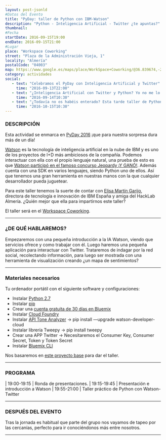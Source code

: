 ```yaml
---
layout: post-jsonld
#Datos del Evento
title: "PyDay: taller de Python con IBM-Watson"
description: "Python - Inteligencia Artificial - Twitter ¿te apuntas?"
thumbnail:
#Fecha
startDate: 2016-09-15T19:00
endDate: 2016-09-15T21:00
#Lugar
place: "Workspace Coworking"
street: "Plaza de la Administración Vieja, 1"
locality: "Almería"
postalCode: "04003"
map: https://www.google.es/maps/place/WorkSpace+Coworking/@36.839674,-2.4693622,17z/data=!3m1!4b1!4m5!3m4!1s0xd707606fcd55749:0xd0b1c4e4989daf78!8m2!3d36.8396697!4d-2.4671681
category: actividades
social:
   - text: "Celebramos el PyDay con Inteligencia Artificial y Twitter"
     time: "2016-09-13T22:00"
   - text: "¿Inteligencia Artificial con Twitter y Python? Yo no me lo pierdo"
     time: "2016-09-14T10:30"
   - text: "¿Todavía no os habéis enterado? Esta tarde taller de Python con IA-Twitter"
     time: "2016-10-15T10:30"
---
```


### DESCRIPCIÓN

Esta actividad se enmarca en [PyDay 2016](http://www.es.python.org/pyday2016/) ¡que
para nuestra sorpresa dura más de un día!

[Watson](http://www-03.ibm.com/marketing/mx/watson/what-is-watson/) es la tecnología de inteligencia artificial en la nube de IBM y es uno de los proyectos de I+D más ambiciosos de la compañía. Podemos interactuar con ella con el propio lenguaje natural, una prueba de esto es que [Watson participó en el famoso concurso Jeopardy ¡Y GANÓ!](https://www.youtube.com/watch?v=WFR3lOm_xhE). Además cuenta con una SDK en varios lenguajes, siendo Python uno de ellos. Así que tenemos una gran herramienta en nuestras manos con la que cualquier desarrollador pueda juguetear.

Para este taller tenemos la suerte de contar con [Elisa Martín Garijo](https://www.linkedin.com/in/elisa-martin-garijo-714b0138), directora de tecnología e innovación de IBM España
y amiga del HackLab Almería. ¿Quién mejor que ella para impartirnos este taller?

El taller será en el [Workspace Coworking](http://www.workspace.es/).

---

### ¿DE QUÉ HABLAREMOS?

Empezaremos con una pequeña introducción a la IA Watson, viendo que
servicios ofrece y como trabajar con él.  Luego haremos una pequeña
aplicación para interactuar con Twitter.  Trataremos de indagar por la red
social, recolectando información, para luego ser mostrada con una
herramienta de visualización creando ¿un mapa de sentimientos?

---

### Materiales necesarios

Tu ordenador portátil con el siguiente software y configuraciones:

* Instalar [Python 2.7](https://www.python.org/downloads/)
* Instalar [pip](https://pip.pypa.io/en/stable/installing/#installing-with-get-pip-py)
* Crear una [cuenta gratuita de 30 días en Bluemix](https://console.ng.bluemix.net/)
* Instalar [Cloud Foundry](https://docs.cloudfoundry.org/cf-cli/install-go-cli.html)
* Instalar [API Tone Analyzer](http://www.ibm.com/watson/developercloud/tone-analyzer/api/v3/) -> pip install —upgrade watson-developer-cloud
* Instalar librería Tweepy -> pip install tweepy
* Crear una APP Twitter -> Necesitaremos el Consumer Key, Consumer Secret, Token y Token Secret
* Instalar [Bluemix CLI](http://clis.ng.bluemix.net/ui/home.html)

Nos basaremos en [este proyecto base](https://github.com/IBM-Bluemix/python-hello-world-flask) para dar el taller.


---

### PROGRAMA

| 19:00-19:15 | Ronda de presentaciones.
| 19:15-19:45 | Presentación e introducción a Watson
| 19:55-21:00 | Taller práctico de Python con Watson-Twitter

---

### DESPUÉS DEL EVENTO

Tras la jornada es habitual que parte del grupo nos vayamos de tapeo por las cercanías, perfecto para ir conociéndonos más entre nosotros.

---
